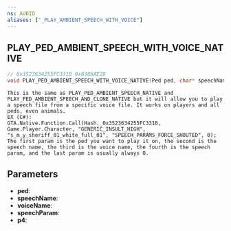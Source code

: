 ```yaml
---
ns: AUDIO
aliases: ["_PLAY_AMBIENT_SPEECH_WITH_VOICE"]
---
```

## PLAY_PED_AMBIENT_SPEECH_WITH_VOICE_NATIVE

```c
// 0x3523634255FC3318 0x8386AE28
void PLAY_PED_AMBIENT_SPEECH_WITH_VOICE_NATIVE(Ped ped, char* speechName, char* voiceName, char* speechParam, BOOL p4);
```

```
This is the same as PLAY_PED_AMBIENT_SPEECH_NATIVE and PLAY_PED_AMBIENT_SPEECH_AND_CLONE_NATIVE but it will allow you to play a speech file from a specific voice file. It works on players and all peds, even animals.
EX (C#):
GTA.Native.Function.Call(Hash._0x3523634255FC3318, Game.Player.Character, "GENERIC_INSULT_HIGH", "s_m_y_sheriff_01_white_full_01", "SPEECH_PARAMS_FORCE_SHOUTED", 0);
The first param is the ped you want to play it on, the second is the speech name, the third is the voice name, the fourth is the speech param, and the last param is usually always 0.
```

## Parameters
* **ped**: 
* **speechName**: 
* **voiceName**: 
* **speechParam**: 
* **p4**: 

